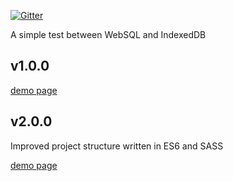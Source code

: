 [![Gitter](https://badges.gitter.im/Join%20Chat.svg)](https://gitter.im/scaljeri/indexeddb-vs-websql?utm_source=badge&utm_medium=badge&utm_campaign=pr-badge)

A simple test between WebSQL and IndexedDB

## v1.0.0

[demo page](http://scaljeri.github.io/indexeddb-vs-websql/v1.0.0/index.html)

## v2.0.0
Improved project structure written in ES6 and SASS

[demo page](http://scaljeri.github.io/indexeddb-vs-websql/v2.0.0/index.html)
